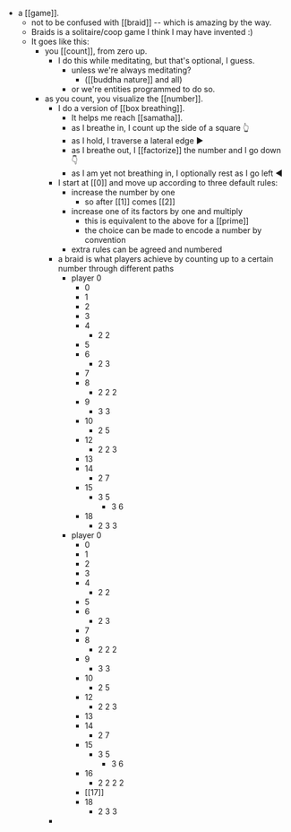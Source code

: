 - a [[game]].
	- not to be confused with [[braid]] -- which is amazing by the way.
	- Braids is a solitaire/coop game I think I may have invented :)
	- It goes like this:
		- you [[count]], from zero up.
			- I do this while meditating, but that's optional, I guess.
				- unless we're always meditating?
					- ([[buddha nature]] and all)
				- or we're entities programmed to do so.
		- as you count, you visualize the [[number]].
			- I do a version of [[box breathing]].
				- It helps me reach [[samatha]].
				- as I breathe in, I count up the side of a square 👆
				- as I hold, I traverse a lateral edge ▶
				- as I breathe out, I [[factorize]] the number and I go down 👇
				- as I am yet not breathing in, I optionally rest as I go left ◀️
			- I start at [[0]] and move up according to three default rules:
				- increase the number by one
					- so after [[1]] comes [[2]]
				- increase one of its factors by one and multiply
					- this is equivalent to the above for a [[prime]]
					- the choice can be made to encode a number by convention
				- extra rules can be agreed and numbered
			- a braid is what players achieve by counting up to a certain number through different paths
				- player 0
					- 0
					- 1
					- 2
					- 3
					- 4
						- 2 2
					- 5
					- 6
						- 2 3
					- 7
					- 8
						- 2 2 2
					- 9
						- 3 3
					- 10
						- 2 5
					- 12
						- 2 2 3
					- 13
					- 14
						- 2 7
					- 15
						- 3 5
							- 3 6
					- 18
						- 2 3 3
				- player 0
					- 0
					- 1
					- 2
					- 3
					- 4
						- 2 2
					- 5
					- 6
						- 2 3
					- 7
					- 8
						- 2 2 2
					- 9
						- 3 3
					- 10
						- 2 5
					- 12
						- 2 2 3
					- 13
					- 14
						- 2 7
					- 15
						- 3 5
							- 3 6
					- 16
						- 2 2 2 2
					- [[17]]
					- 18
						- 2 3 3
			-